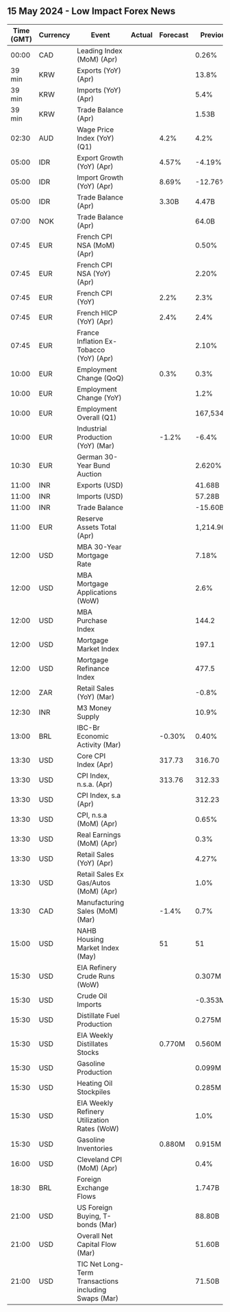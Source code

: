 ## 15 May 2024 - Low Impact Forex News

| Time (GMT) | Currency | Event | Actual | Forecast | Previous |
|------|----------|-------|--------|----------|----------|
| 00:00 | CAD | Leading Index (MoM) (Apr) |  |  | 0.26% |
| 39 min | KRW | Exports (YoY) (Apr) |  |  | 13.8% |
| 39 min | KRW | Imports (YoY) (Apr) |  |  | 5.4% |
| 39 min | KRW | Trade Balance (Apr) |  |  | 1.53B |
| 02:30 | AUD | Wage Price Index (YoY) (Q1) |  | 4.2% | 4.2% |
| 05:00 | IDR | Export Growth (YoY) (Apr) |  | 4.57% | -4.19% |
| 05:00 | IDR | Import Growth (YoY) (Apr) |  | 8.69% | -12.76% |
| 05:00 | IDR | Trade Balance (Apr) |  | 3.30B | 4.47B |
| 07:00 | NOK | Trade Balance (Apr) |  |  | 64.0B |
| 07:45 | EUR | French CPI NSA (MoM) (Apr) |  |  | 0.50% |
| 07:45 | EUR | French CPI NSA (YoY) (Apr) |  |  | 2.20% |
| 07:45 | EUR | French CPI (YoY) |  | 2.2% | 2.3% |
| 07:45 | EUR | French HICP (YoY) (Apr) |  | 2.4% | 2.4% |
| 07:45 | EUR | France Inflation Ex-Tobacco (YoY) (Apr) |  |  | 2.10% |
| 10:00 | EUR | Employment Change (QoQ) |  | 0.3% | 0.3% |
| 10:00 | EUR | Employment Change (YoY) |  |  | 1.2% |
| 10:00 | EUR | Employment Overall (Q1) |  |  | 167,534.6K |
| 10:00 | EUR | Industrial Production (YoY) (Mar) |  | -1.2% | -6.4% |
| 10:30 | EUR | German 30-Year Bund Auction |  |  | 2.620% |
| 11:00 | INR | Exports (USD) |  |  | 41.68B |
| 11:00 | INR | Imports (USD) |  |  | 57.28B |
| 11:00 | INR | Trade Balance |  |  | -15.60B |
| 11:00 | EUR | Reserve Assets Total (Apr) |  |  | 1,214.96B |
| 12:00 | USD | MBA 30-Year Mortgage Rate |  |  | 7.18% |
| 12:00 | USD | MBA Mortgage Applications (WoW) |  |  | 2.6% |
| 12:00 | USD | MBA Purchase Index |  |  | 144.2 |
| 12:00 | USD | Mortgage Market Index |  |  | 197.1 |
| 12:00 | USD | Mortgage Refinance Index |  |  | 477.5 |
| 12:00 | ZAR | Retail Sales (YoY) (Mar) |  |  | -0.8% |
| 12:30 | INR | M3 Money Supply |  |  | 10.9% |
| 13:00 | BRL | IBC-Br Economic Activity (Mar) |  | -0.30% | 0.40% |
| 13:30 | USD | Core CPI Index (Apr) |  | 317.73 | 316.70 |
| 13:30 | USD | CPI Index, n.s.a. (Apr) |  | 313.76 | 312.33 |
| 13:30 | USD | CPI Index, s.a (Apr) |  |  | 312.23 |
| 13:30 | USD | CPI, n.s.a (MoM) (Apr) |  |  | 0.65% |
| 13:30 | USD | Real Earnings (MoM) (Apr) |  |  | 0.3% |
| 13:30 | USD | Retail Sales (YoY) (Apr) |  |  | 4.27% |
| 13:30 | USD | Retail Sales Ex Gas/Autos (MoM) (Apr) |  |  | 1.0% |
| 13:30 | CAD | Manufacturing Sales (MoM) (Mar) |  | -1.4% | 0.7% |
| 15:00 | USD | NAHB Housing Market Index (May) |  | 51 | 51 |
| 15:30 | USD | EIA Refinery Crude Runs (WoW) |  |  | 0.307M |
| 15:30 | USD | Crude Oil Imports |  |  | -0.353M |
| 15:30 | USD | Distillate Fuel Production |  |  | 0.275M |
| 15:30 | USD | EIA Weekly Distillates Stocks |  | 0.770M | 0.560M |
| 15:30 | USD | Gasoline Production |  |  | 0.099M |
| 15:30 | USD | Heating Oil Stockpiles |  |  | 0.285M |
| 15:30 | USD | EIA Weekly Refinery Utilization Rates (WoW) |  |  | 1.0% |
| 15:30 | USD | Gasoline Inventories |  | 0.880M | 0.915M |
| 16:00 | USD | Cleveland CPI (MoM) (Apr) |  |  | 0.4% |
| 18:30 | BRL | Foreign Exchange Flows |  |  | 1.747B |
| 21:00 | USD | US Foreign Buying, T-bonds (Mar) |  |  | 88.80B |
| 21:00 | USD | Overall Net Capital Flow (Mar) |  |  | 51.60B |
| 21:00 | USD | TIC Net Long-Term Transactions including Swaps (Mar) |  |  | 71.50B |
